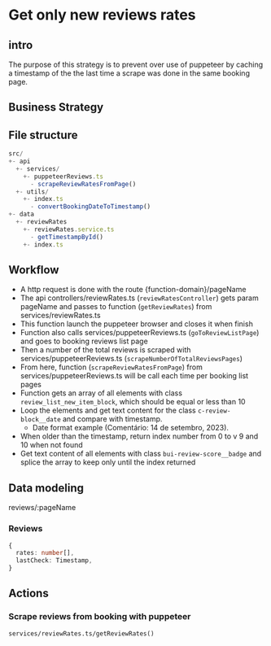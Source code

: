# Get only new reviews rates

## intro

The purpose of this strategy is to prevent over use of puppeteer by caching a timestamp of the the last time a scrape was done in the same booking page. 

## Business Strategy

## File structure
```ts
src/
+- api
  +- services/
    +- puppeteerReviews.ts
      - scrapeReviewRatesFromPage()
  +- utils/
    +- index.ts
      - convertBookingDateToTimestamp()
+- data
  +- reviewRates
    +- reviewRates.service.ts
      - getTimestampById()
    +- index.ts
```
## Workflow

- A http request is done with the route {function-domain}/pageName
- The api controllers/reviewRates.ts (`reviewRatesController`) gets param pageName and passes to function (`getReviewRates`) from services/reviewRates.ts
- This function launch the puppeteer browser and closes it when finish
- Function also calls services/puppeteerReviews.ts (`goToReviewListPage`) and goes to booking reviews list page
- Then a number of the total reviews is scraped with services/puppeteerReviews.ts (`scrapeNumberOfTotalReviewsPages`)
- From here, function (`scrapeReviewRatesFromPage`) from services/puppeteerReviews.ts will be call each time per booking list pages
- Function gets an array of all elements with class `review_list_new_item_block`, which should be equal or less than 10
- Loop the elements and get text content for the class `c-review-block__date` and compare with timestamp. 
  - Date format example (Comentário: 14 de setembro, 2023).
- When older than the timestamp, return index number from 0 to v 9 and 10 when not found
- Get text content of all elements with class `bui-review-score__badge` and splice the array to keep only until the index returned

## Data modeling

reviews/:pageName

### Reviews

```ts
{
  rates: number[],
  lastCheck: Timestamp,
}
```

## Actions

### Scrape reviews from booking with puppeteer

`services/reviewRates.ts/getReviewRates()`


